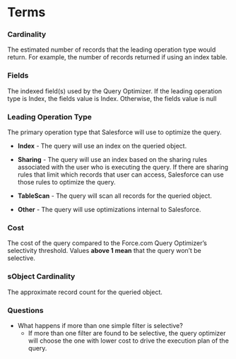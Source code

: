 # Terms

### Cardinality
The estimated number of records that the leading operation type would return.
For example, the number of records returned if using an index table.

### Fields

The indexed field(s) used by the Query Optimizer. If the leading operation type is Index, the fields value is Index. Otherwise, the fields value is null 

### Leading Operation Type

The primary operation type that Salesforce will use to optimize the query.

- **Index** - The query will use an index on the queried object.

- **Sharing** - The query will use an index based on the sharing rules associated with the user who is executing the query. If there are sharing rules that limit which records that user can access, 
Salesforce can use those rules to optimize the query.

- **TableScan** - The query will scan all records for the queried object.
- **Other** - The query will use optimizations internal to Salesforce.

### Cost

The cost of the query compared to the Force.com Query Optimizer’s selectivity threshold. Values **above 1 mean** that the query won’t be selective.

### sObject Cardinality
The approximate record count for the queried object.


### Questions

- What happens if more than one simple filter is selective? 
    - If more than one filter are found to be selective, the query optimizer will choose the one with lower cost to drive the execution plan of the query.
